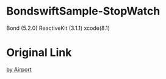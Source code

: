 # BondswiftSample-StopWatch

Bond (5.2.0)
ReactiveKit (3.1.1)
xcode(8.1)

# Original Link

[by Airport](http://qiita.com/kentrino/items/6bb3983693672f097a97)
